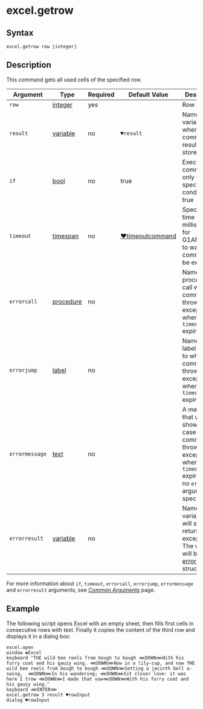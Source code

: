 # excel.getrow

## Syntax

```G1ANT
excel.getrow row ⟦integer⟧
```

## Description

This command gets all used cells of the specified row.

| Argument | Type | Required | Default Value | Description |
| -------- | ---- | -------- | ------------- | ----------- |
|`row`| [integer](https://manual.g1ant.com/link/G1ANT.Language/G1ANT.Language/Structures/IntegerStructure.md) | yes |  | Row number |
| `result`       | [variable](https://manual.g1ant.com/link/G1ANT.Language/G1ANT.Language/Structures/VariableStructure.md) | no       | `♥result`                                                   | Name of a variable where the command's result will be stored |
| `if`           | [bool](https://manual.g1ant.com/link/G1ANT.Language/G1ANT.Language/Structures/BooleanStructure.md) | no       | true                                                        | Executes the command only if a specified condition is true   |
| `timeout`      | [timespan](https://manual.g1ant.com/link/G1ANT.Language/G1ANT.Language/Structures/TimeSpanStructure.md) | no       | [♥timeoutcommand](https://manual.g1ant.com/link/G1ANT.Language/G1ANT.Addon.Core/Variables/TimeoutCommandVariable.md) | Specifies time in milliseconds for G1ANT.Robot to wait for the command to be executed |
| `errorcall`    | [procedure](https://manual.g1ant.com/link/G1ANT.Language/G1ANT.Language/Structures/ProcedureStructure.md) | no       |                                                             | Name of a procedure to call when the command throws an exception or when a given `timeout` expires |
| `errorjump`    | [label](https://manual.g1ant.com/link/G1ANT.Language/G1ANT.Language/Structures/LabelStructure.md) | no       |                                                             | Name of the label to jump to when the command throws an exception or when a given `timeout` expires |
| `errormessage` | [text](https://manual.g1ant.com/link/G1ANT.Language/G1ANT.Language/Structures/TextStructure.md) | no       |                                                             | A message that will be shown in case the command throws an exception or when a given `timeout` expires, and no `errorjump` argument is specified |
| `errorresult`  | [variable](https://manual.g1ant.com/link/G1ANT.Language/G1ANT.Language/Structures/VariableStructure.md) | no       |                                                             | Name of a variable that will store the returned exception. The variable will be of [error](https://manual.g1ant.com/link/G1ANT.Language/G1ANT.Language/Structures/ErrorStructure.md) structure  |

For more information about `if`, `timeout`, `errorcall`, `errorjump`, `errormessage` and `errorresult` arguments, see [Common Arguments](https://manual.g1ant.com/link/G1ANT.Manual/appendices/common-arguments.md) page.

## Example

The following script opens Excel with an empty sheet, then fills first cells in consecutive rows with text. Finally it copies the content of the third row and displays it in a dialog box:

```G1ANT
excel.open
window ✱Excel
keyboard ‴THE wild bee reels from bough to bough ⋘DOWN⋙With his furry coat and his gauzy wing. ⋘DOWN⋙Now in a lily-cup, and now THE wild bee reels from bough to bough ⋘DOWN⋙Setting a jacinth bell a-swing,  ⋘DOWN⋙In his wandering; ⋘DOWN⋙Sit closer love: it was here I trow ⋘DOWN⋙I made that vow⋘DOWN⋙With his furry coat and his gauzy wing.‴
keyboard ⋘ENTER⋙
excel.getrow 3 result ♥rowInput
dialog ♥rowInput
```

